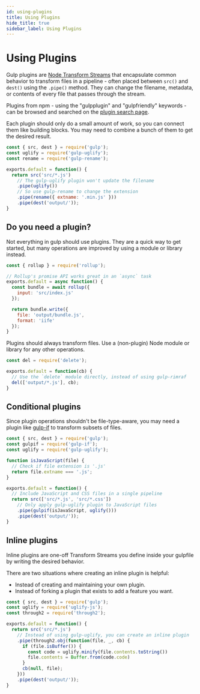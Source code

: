 ```yaml
---
id: using-plugins
title: Using Plugins
hide_title: true
sidebar_label: Using Plugins
---
```


# Using Plugins

Gulp plugins are [Node Transform Streams][through2-docs] that encapsulate common behavior to transform files in a pipeline - often placed between `src()` and `dest()` using the `.pipe()` method. They can change the filename, metadata, or contents of every file that passes through the stream.

Plugins from npm - using the "gulpplugin" and "gulpfriendly" keywords - can be browsed and searched on the [plugin search page][gulp-plugin-site].

Each plugin should only do a small amount of work, so you can connect them like building blocks. You may need to combine a bunch of them to get the desired result.

```js
const { src, dest } = require('gulp');
const uglify = require('gulp-uglify');
const rename = require('gulp-rename');

exports.default = function() {
  return src('src/*.js')
    // The gulp-uglify plugin won't update the filename
    .pipe(uglify())
    // So use gulp-rename to change the extension
    .pipe(rename({ extname: '.min.js' }))
    .pipe(dest('output/'));
}
```

## Do you need a plugin?

Not everything in gulp should use plugins. They are a quick way to get started, but many operations are improved by using a module or library instead.

```js
const { rollup } = require('rollup');

// Rollup's promise API works great in an `async` task
exports.default = async function() {
  const bundle = await rollup({
    input: 'src/index.js'
  });

  return bundle.write({
    file: 'output/bundle.js',
    format: 'iife'
  });
}
```

Plugins should always transform files. Use a (non-plugin) Node module or library for any other operations.

```js
const del = require('delete');

exports.default = function(cb) {
  // Use the `delete` module directly, instead of using gulp-rimraf
  del(['output/*.js'], cb);
}
```

## Conditional plugins

Since plugin operations shouldn't be file-type-aware, you may need a plugin like [gulp-if][gulp-if-package] to transform subsets of files.

```js
const { src, dest } = require('gulp');
const gulpif = require('gulp-if');
const uglify = require('gulp-uglify');

function isJavaScript(file) {
  // Check if file extension is '.js'
  return file.extname === '.js';
}

exports.default = function() {
  // Include JavaScript and CSS files in a single pipeline
  return src(['src/*.js', 'src/*.css'])
    // Only apply gulp-uglify plugin to JavaScript files
    .pipe(gulpif(isJavaScript, uglify()))
    .pipe(dest('output/'));
}
```

## Inline plugins

Inline plugins are one-off Transform Streams you define inside your gulpfile by writing the desired behavior.

There are two situations where creating an inline plugin is helpful:
* Instead of creating and maintaining your own plugin.
* Instead of forking a plugin that exists to add a feature you want.

```js
const { src, dest } = require('gulp');
const uglify = require('uglify-js');
const through2 = require('through2');

exports.default = function() {
  return src('src/*.js')
    // Instead of using gulp-uglify, you can create an inline plugin
    .pipe(through2.obj(function(file, _, cb) {
      if (file.isBuffer()) {
        const code = uglify.minify(file.contents.toString())
        file.contents = Buffer.from(code.code)
      }
      cb(null, file);
    }))
    .pipe(dest('output/'));
}
```

[gulp-plugin-site]: https://gulpjs.com/plugins/
[through2-docs]: https://github.com/rvagg/through2
[gulp-if-package]: https://www.npmjs.com/package/gulp-if
